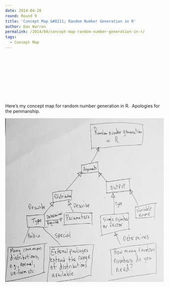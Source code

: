 ```yaml
---
date: 2014-04-28
round: Round 9
title: 'Concept Map &#8211; Random Number Generation in R'
author: Dan Warren
permalink: /2014/04/concept-map-random-number-generation-in-r/
tags:
  - Concept Map
---
```

&nbsp;

&nbsp;

&nbsp;

&nbsp;

&nbsp;

Here&#8217;s my concept map for random number generation in R.  Apologies for the penmanship.

[<img class="alignnone size-large wp-image-6811" alt="Concept map" src="/uploads/2014/04/Concept-map1-1024x757.jpg" width="707" height="522" />][1]

 [1]: /uploads/2014/04/Concept-map1.jpg
